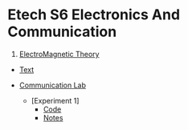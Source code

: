 # Etech S6 Electronics And Communication

1. [ElectroMagnetic Theory]()
  - [Text](https://drive.google.com/file/d/1lFXMNLvuTDy1JrL4NnVrQtpwg9xTWLt3/view)

- [Communication Lab]()
  - [Experiment 1]
    - [Code](https://github.com/aruncs31s/BtechEC/blob/S6/Communication%20Lab/Expt_1_Error_Performance_of_BPSK/matlabCode.m)
    - [Notes](https://github.com/aruncs31s/Obsidian_Vaults/blob/main/BTech/Communication_LAB/Expt%201%20Error%20Performance%20of%20BPSK/Error%20Performance%20of%20BPSK.md)



